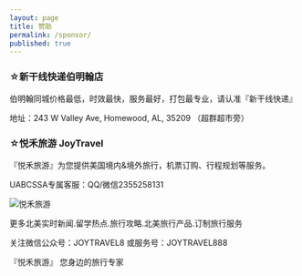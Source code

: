 ```yaml
---
layout: page
title: 赞助
permalink: /sponsor/
published: true
---
```


### ☆新干线快递伯明翰店

伯明翰同城价格最低，时效最快，服务最好，打包最专业，请认准『新干线快递』

地址：243 W Valley Ave, Homewood, AL, 35209 （超群超市旁）



### ☆悦禾旅游 JoyTravel 

『悦禾旅游』为您提供美国境内&境外旅行，机票订购、行程规划等服务。

UABCSSA专属客服：QQ/微信2355258131

![悦禾旅游](https://i.imgur.com/l0QfTpD.jpg)

更多北美实时新闻.留学热点.旅行攻略.北美旅行产品.订制旅行服务

关注微信公众号：JOYTRAVEL8 或服务号：JOYTRAVEL888

『悦禾旅游』 您身边的旅行专家
